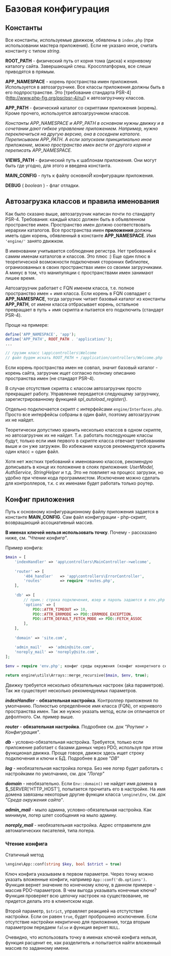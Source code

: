 # Базовая конфигурация

## Константы

Все константы, используемые движком, обявлены в `index.php` (при использовании мастера приложения). Если не указано иное, считать константу с типом *string*.

**ROOT_PATH** - физический путь от корня тома (диска) к корневому каталогу сайта. Завершающий слеш. Кроссплатформа, все слеши приводятся в прямым.

**APP_NAMESPACE** - корень пространства имен приложения. Используется в автозагрузчике. Все классы приложения должны быть в его подпространстве. Это [требование стандарта PSR-4] (http://www.php-fig.org/psr/psr-4/ru/) к автозагрузчику классов.

**APP_PATH** - физический каталог со скриптами приложения (корень). Кроме прочего, используется автозагрузчиком классов.

*Константы APP_NAMESPACE и APP_PATH в основном нужны движку и в сочетании дают гибкое управление приложением. Например, нужно переключиться на другую версию, она в соседнем каталоге. Переписываем APP_PATH. А если запускаем принципиально иное приложение, можно пространство имен вести от другого корня и переписать APP_NAMESPACE.*

**VIEWS_PATH** - физический путь к шаблонам приложения. Они могут быть где угодно, для этого и введена константа.

**MAIN_CONFIG** - путь к файлу основноЙ конфигурации приложения.

**DEBUG** ( *boolean* ) - флаг отладки.

## Автозагрузка классов и правила именования

Как было сказано выше, автозагрузчик написан почти по стандарту PSR-4. Требования: каждый класс должен быть в объявленном пространстве имен. Пространство имен должно соответствовать иерархии каталогов. Все пространства имен **приложения** должны иметь один корень, обявленный в константе **APP_NAMESPACE**. Имя `'engine/'`  занято движком. 

В именовании учитывается соблюдение регистра. Нет требований к самим именам каталогов и классов. Это плюс :) Еще один плюс в теоретической возможности подключения сторонних библиотек, огранизованных в своих пространствах имен со своими загрузчиками. А минус в том, что манипуляции с пространствами имен занимают лишее время.

Автозагрузчик работает с FQN именем класса, т.е. полное пространство имен + имя класса. Если корень в FQN совпадает с **APP_NAMESPACE**, тогда загрузчик читает базовый каталог из константы **APP_PATH**, от имени класса отбрасывает корень, остальное превращает в путь + имя скрипта и пытается его подключить (стандарт PSR-4). 

Проще на примере:

```PHP
define('APP_NAMESPACE', 'app');
define('APP_PATH', ROOT_PATH . 'application/');
...

// грузим класс \app\controllers\Welcome
// файл будем искать ROOT_PATH + /application/controllers/Welcome.php
```


Если корень пространства имен не совпал, значит базовый каталог - корень сайта, загрузчик ищет согласно полному описанию пространства имен (не стандарт PSR-4).

В случае отсутствия скрипта с классом автозагрузчик просто прекращает работу. Управление передается следующему загрузчику, зарегистрированному функцией *spl_autoload_register()*.

Отдельно подключается скрипт с интерфейсами `engine/Interfaces.php`. Просто все интерфейсы собраны в один файл, поэтому автозагрузчик их не найдет.

Теоретически допустимо хранить несколько классов в одном скрипте, но автозагрузчик их не найдет. Т.е. работать последующие классы будут, только если имя первого в скрипте класса отвечает требованиям выше и он уже загружен. Во избежание казусов рекомендуется хранить один класс = один файл.

Хотя нет жестких требований к именованию классов, рекомендую дописывать в конце их положение в слоях приложения: *UserModel, AuthService, StringHelper* и т.д. Это не повлияет на процесс загрузки, но удобно при чтении кода программистом. Исключение можно сделать для контроллеров, т.к. с их именами будет работать только роутер.

## Конфиг приложения

Путь к основному конфигурационному файлу приложения задается в константе **MAIN_CONFIG**. Сам файл конфигурации - php-скрипт, возвращающий ассоциативный массив. 

**В именах ключей нельзя использовать точку**. Почему - рассказано ниже, см. *"Чтение конфига"*. 

Пример конфига:
```PHP
$main = [
    'indexHandler' => 'app\controllers\MainController->welcome',
    
    'router' => [
        '404_handler'   => 'app\controllers\ErrorController',
        'routes'        => require 'routes.php',
    ],
    
    'db' => [
        // прим.: строка подключения, юзер и пароль задаются в env.php
        'options' => [
            PDO::ATTR_TIMEOUT => 10,                         
            PDO::ATTR_ERRMODE => PDO::ERRMODE_EXCEPTION,     
            PDO::ATTR_DEFAULT_FETCH_MODE => PDO::FETCH_ASSOC
        ],
    ],
    
    'domain' => 'site.com',

    'admin_mail'   => 'admin@site.com',
    'noreply_mail' => 'noreply@site.com',
];
    
$env = require 'env.php'; конфиг среды окружения (конфиг конкретного сервера)

return engine\utils\Arrays::merge_recursive($main, $env, true);

```

Движку требуется несколько обязательных настроек (aka параметров). Так же существует несколько рекомендуемых параметров.

***indexHandler***  - **обязательная настройка**. Контроллер приложения по умолчанию. Полностью определённое имя класса (FQN), от корневого пространства имен. Так же нужно указать метод, если он отличается от дефолтного. См. пример выше.

***router*** - **обязательная настройка**. Подробнее см. док *"Роутинг > Конфигурация"*.

***db*** - условно-обязательная настройка. Требуется, только если приложение работает с базами данных через PDO, используя при этом функционал движка. Проще говоря, движок здесь ищет строку подключения и ключи к БД. Подробнее в доке "*DB*"

***log*** - необязательная настройка логера. Без нее логер будет работать с настройками по умолчанию, см. док *"Логер"*

***domain*** - необязательно. Если `Env::domain()` не найдет имя домена в $_SERVER['HTTP_HOST'], попытается прочитать его в настройке. На имя домена завязаны некоторые другие функции класса `\engine\Env`, см. док *"Среда окружения сайта"*.
 
***admin_mail*** - мыло админа, условно-обязательная настройка. Как минимум, логер шлет сообщения на мыло админу.

***noreply_mail*** - необязательная настройка. Адрес отправителя для автоматических писателей, типа логера.

### Чтение конфига

Статичный метод 
```PHP
\engine\App::conf(string $key, bool $strict = true)
```

Ключ конфига указываем в первом параметре. Через точку можно указать вложенные конфиги, например `App::conf('db.options')`. Функция вернет значение по конечному ключу, в данном примере - массив PDO-параметров. В чем выгода указывать конечные ключи? Функция проверяет всю цепочку настроек на существование, не придется делать это в клиентском коде. 

Второй параметр, `$strict`, управляет реакцией на отстутствие настройки. Если он равен `true`, будет проброшено исключение. Если отсутствие настройки некритично для приложения, тогда вторым параметром передаем `false` и функция вернет `NULL`.

Очевидно, что использовать точку в именах ключей конфига нельзя, функция расценит ее, как разделитель и попытается найти вложенный массив по заданному имени. 
